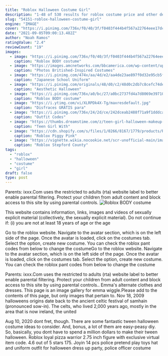 ```yaml
---
title: "Roblox Halloween Costume Girl"
description: "1-48 of 530 results for roblox costume price and other details may vary based on product size and color.  Siren head costume scary game kids roleplay evil creepy scp halloween hooded jumpsuit for boygirl. 4.2 out of 5 stars 823. $38.99 $ 38. 99-$40.99 $ 40. 99. Free shipping on eligible orders Grim reaper halloween costume"
slug: "54151-roblox-halloween-costume-girl"
engine: "IMAGE"
cover: "https://i.pinimg.com/736x/f0/40/3f/f0403f444b4f567a22764eee17dcf666.jpg"
date: "2021-09-05T09:00:13.482Z"
author: "Noah Ramos"
ratingValue: "2.4"
reviewCount: "19"
images:
  - image: "https://i.pinimg.com/736x/f0/40/3f/f0403f444b4f567a22764eee17dcf666.jpg"
    caption: "Roblox BODY costume"
  - image: "https://images.amcnetworks.com/bbcamerica.com/wp-content/uploads/2013/10/Weeping-Angel-1-.jpg"
    caption: "Photos Britished-Inspired Costumes"
  - image: "https://i.pinimg.com/474x/aa/4d/e2/aa4de23ae897f0d32e95cb5fa06e2f21.jpg"
    caption: "Japanese School Uniform"
  - image: "https://i.pinimg.com/originals/48/d0/c2/48d0c2db7c8cefc74de3cd9a0616f8c7.jpg"
    caption: "Aesthetic Halloween"
  - image: "https://i.pinimg.com/736x/a0/bc/27/a0bc2737fd4a7d8069e397109dd73886.jpg"
    caption: "Roblox BODY costume"
  - image: "https://i.ytimg.com/vi/XLRPDk4X-Tg/maxresdefault.jpg"
    caption: "Disfraces GRATIS para"
  - image: "https://i.pinimg.com/736x/24/2d/ce/242dceab2488f71a9f1dddca9e623ded.jpg"
    caption: "Outfit Codes"
  - image: "https://thumbs.dreamstime.com/z/teen-girl-halloween-makeup-profile-blackboard-background-85594271.jpg"
    caption: "Teen Girl With"
  - image: "https://cdn.shopify.com/s/files/1/0266/8167/1779/products/RobloxPiggyPinkHeadgearLEDLightLatexFullHalloweenCosplayProp_1_1200x1200.jpg?v=1600743314"
    caption: "Roblox Piggy Pink"
  - image: "https://vignette.wikia.nocookie.net/scr-unofficial-main/images/a/a2/SCR_Network_Map.png/revision/latest?cb=20191012013745"
    caption: "Roblox Stepford County"
tags:
  - "roblox"
  - "halloween"
  - "costume"
  - "girl"
draft: false
type: post
---
```


Parents: ixxx.Com uses the restricted to adults (rta) website label to better enable parental filtering. Protect your children from adult content and block access to this site by using parental controls.
![Roblox BODY costume](https://i.pinimg.com/736x/a0/bc/27/a0bc2737fd4a7d8069e397109dd73886.jpg "Roblox BODY costume")

This website contains information, links, images and videos of sexually explicit material (collectively, the sexually explicit material). Do not continue if: (i) you are not at least 18 years of age or the age
<!--inArticleAds-->

<!--galleryOne-->

Go to the roblox website. Navigate to the avatar section, which is on the left side of the page. Once the avatar is loaded, click on the costumes tab. Select the option, create new costume. You can check the roblox pant codes from below to change the costumeGo to the roblox website. Navigate to the avatar section, which is on the left side of the page. Once the avatar is loaded, click on the costumes tab. Select the option, create new costume. You can check the roblox pant codes from below to change the costume
<!--inArticleAds-->

<!--galleryTwo-->

Parents: ixxx.Com uses the restricted to adults (rta) website label to better enable parental filtering. Protect your children from adult content and block access to this site by using parental controls.. Emma's alternate clothes and dresses. This page is an image gallery for emma wiggle.Please add to the contents of this page, but only images that pertain to. Nov 18, 2009 halloweens origins date back to the ancient celtic festival of samhain (pronounced sow-in). The celts, who lived 2,000 years ago, mostly in the area that is now ireland, the united
<!--galleryThree-->

Aug 10, 2020 dont fret, though. There are some fantastic tween halloween costume ideas to consider. And, bonus, a lot of them are easy-peasy diy. So, basically, you dont have to spend a million dollars to make their tween halloween. Roblox loyal pizza warrior 2.75 inch figure with exclusive virtual item code. 4.6 out of 5 stars 175.  Joyin 14 pcs police pretend play toys hat and uniform outfit for halloween dress up party, police officer costume